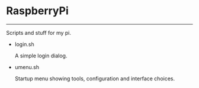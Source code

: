 # RaspberryPi

----------

Scripts and stuff for my pi.

* login.sh

	A simple login dialog.

* umenu.sh

	Startup menu showing tools, configuration and interface choices.
